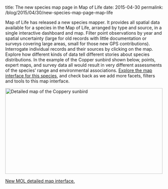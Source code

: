 title: The new species map page in Map of Life
date: 2015-04-30
permalink: /blog/2015/04/30/new-species-map-page-map-life


Map of Life has released a new species mapper. It provides all spatial data available for a species in the Map of Life, arranged by type and source, in a single interactive dashboard and map. Filter point observations by year and spatial uncertainty (large for old records with little documentation or surveys covering large areas, small for those new GPS contributions). Interrogate individual records and their sources by clicking on the map. Explore how different kinds of data tell different stories about species distributions. In the example of the Copper sunbird shown below, points, expert maps, and survey data all would result in very different assessments of the species’ range and environmental associations.  [Explore the map interface for this species](http://species.mol.org/species/map/Nectarinia_cuprea), and check back as we add more facets, filters and tools to this map interface.

<a href="http://species.mol.org/species/map/Nectarinia_cuprea">
  <img title="New MOL detailed map interface." src="/content_static/blog/2015-04-30/nectarina_cuprea.png" alt="Detailed map of the Coppery sunbird" width="500" height="273">
</a>

[New MOL detailed map interface.](http://species.mol.org/species/map/Nectarinia_cuprea)

